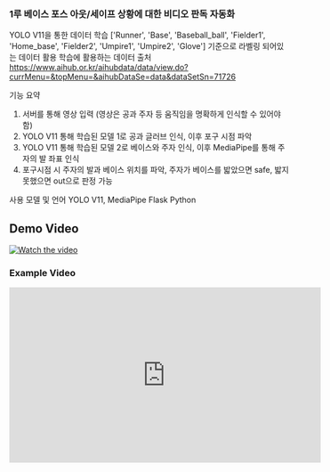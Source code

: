 <h3>1루 베이스 포스 아웃/세이프 상황에 대한 비디오 판독 자동화</h3>

YOLO V11을 통한 데이터 학습
['Runner', 'Base', 'Baseball_ball', 'Fielder1', 'Home_base', 'Fielder2', 'Umpire1', 'Umpire2', 'Glove'] 기준으로 라벨링 되어있는 데이터 활용
학습에 활용하는 데이터 출처 https://www.aihub.or.kr/aihubdata/data/view.do?currMenu=&topMenu=&aihubDataSe=data&dataSetSn=71726

기능 요약

1. 서버를 통해 영상 입력 (영상은 공과 주자 등 움직임을 명확하게 인식할 수 있어야 함)
2. YOLO V11 통해 학습된 모델 1로 공과 글러브 인식, 이후 포구 시점 파악
3. YOLO V11 통해 학습된 모델 2로 베이스와 주자 인식, 이후 MediaPipe를 통해 주자의 발 좌표 인식
4. 포구시점 시 주자의 발과 베이스 위치를 파악, 주자가 베이스를 밟았으면 safe, 밟지 못했으면 out으로 판정 가능

사용 모델 및 언어
YOLO V11, MediaPipe
Flask
Python
<h2> Demo Video </h2>

[![Watch the video](https://img.youtube.com/vi/YuXrAXy7xXE/0.jpg)](https://www.youtube.com/watch?v=YuXrAXy7xXE)

<h3>Example Video</h3>
<iframe width="560" height="315" 
    src="https://www.youtube.com/watch?v=YuXrAXy7xXE" 
    frameborder="0" allowfullscreen>
</iframe>

